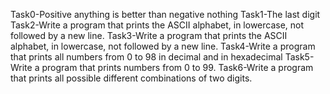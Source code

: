 Task0-Positive anything is better than negative nothing
Task1-The last digit
Task2-Write a program that prints the ASCII alphabet, in lowercase, not followed by a new line.
Task3-Write a program that prints the ASCII alphabet, in lowercase, not followed by a new line.
Task4-Write a program that prints all numbers from 0 to 98 in decimal and in hexadecimal
Task5-Write a program that prints numbers from 0 to 99.
Task6-Write a program that prints all possible different combinations of two digits.
